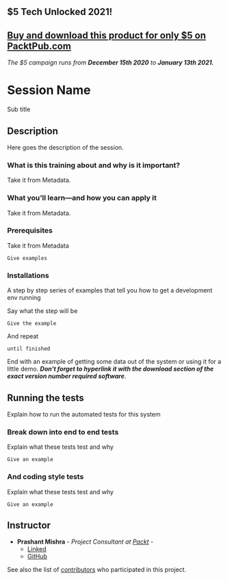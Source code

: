## $5 Tech Unlocked 2021!
[Buy and download this product for only $5 on PacktPub.com](https://www.packtpub.com/)
-----
*The $5 campaign         runs from __December 15th 2020__ to __January 13th 2021.__*

# Session Name

Sub title

## Description

Here goes the description of the session.

### What is this training about and why is it important?

Take it from Metadata.

### What you’ll learn—and how you can apply it

Take it from Metadata.

### Prerequisites

Take it from Metadata

```
Give examples
```

### Installations

A step by step series of examples that tell you how to get a development env running

Say what the step will be

```
Give the example
```

And repeat

```
until finished
```

End with an example of getting some data out of the system or using it for a little demo. **_Don't forget to hyperlink it with the download section of the exact version number required software_**.

## Running the tests

Explain how to run the automated tests for this system

### Break down into end to end tests

Explain what these tests test and why

```
Give an example
```

### And coding style tests

Explain what these tests test and why

```
Give an example
```

## Instructor

* **Prashant Mishra** - *Project Consultant at [Packt](www.packt.com)* - 
  - [Linked](https://www.linkedin.com/in/prashant-mishra-66162075/) 
  - [GitHub](https://github.com/prashantmishrapackt)

See also the list of [contributors](https://github.com/your/project/contributors) who participated in this project.


